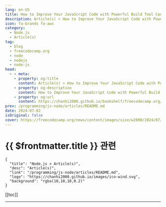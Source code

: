 ```yaml
---
lang: en-US
title: How to Improve Your JavaScript Code with Powerful Build Tool Configs
description: Article(s) > How to Improve Your JavaScript Code with Powerful Build Tool Configs
icon: fa-brands fa-aws
category: 
  - Node.js
  - Article(s)
tag: 
  - blog
  - freecodecamp.org
  - node
  - nodejs
  - node-js
head:
  - - meta:
    - property: og:title
      content: Article(s) > How to Improve Your JavaScript Code with Powerful Build Tool Configs
    - property: og:description
      content: How to Improve Your JavaScript Code with Powerful Build Tool Configs
    - property: og:url
      content: https://chanhi2000.github.io/bookshelf/freecodecamp.org/improve-your-javascript-projects-with-build-tools.html
prev: /programming/js-node/articles/README.md
date: 2024-07-02
isOriginal: false
cover: https://freecodecamp.org/news/content/images/size/w2000/2024/07/aaron-burden-4eWwSxaDhe4-unsplash.jpg
---
```


# {{ $frontmatter.title }} 관련

```component VPCard
{
  "title": "Node.js > Article(s)",
  "desc": "Article(s)",
  "link": "/programming/js-node/articles/README.md",
  "logo": "https://chanhi2000.github.io/images/ico-wind.svg",
  "background": "rgba(10,10,10,0.2)"
}
```

[[toc]]

---

<SiteInfo
  name="How to Improve Your JavaScript Code with Powerful Build Tool Configs"
  desc="I have been a frontend developer for over 6 years now, mostly working with Javascript, TypeScript, and React. When stepping into the world of the front end, the number of libraries and build tools available can be overwhelming – especially since each has its own configuration options. At first these..."
  url="https://freecodecamp.org/news/improve-your-javascript-projects-with-build-tools/"
  logo="https://cdn.freecodecamp.org/universal/favicons/favicon.ico"
  preview="https://freecodecamp.org/news/content/images/size/w2000/2024/07/aaron-burden-4eWwSxaDhe4-unsplash.jpg"/>

<!-- TODO: 작성 -->

